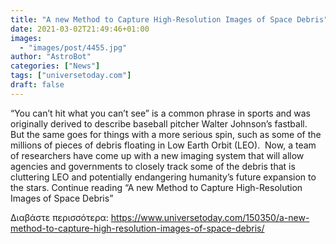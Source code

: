 ```yaml
---
title: "A new Method to Capture High-Resolution Images of Space Debris"
date: 2021-03-02T21:49:46+01:00
images:
  - "images/post/4455.jpg"
author: "AstroBot"
categories: ["News"]
tags: ["universetoday.com"]
draft: false
---
```


“You can’t hit what you can’t see” is a common phrase in sports and was originally derived to describe baseball pitcher Walter Johnson’s fastball.  But the same goes for things with a more serious spin, such as some of the millions of pieces of debris floating in Low Earth Orbit (LEO).  Now, a team of researchers have come up with a new imaging system that will allow agencies and governments to closely track some of the debris that is cluttering LEO and potentially endangering humanity’s future expansion to the stars.  Continue reading “A new Method to Capture High-Resolution Images of Space Debris” 

Διαβάστε περισσότερα: https://www.universetoday.com/150350/a-new-method-to-capture-high-resolution-images-of-space-debris/
